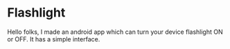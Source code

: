# Flashlight

Hello folks, I made an android app which can turn your device flashlight ON or OFF. 
It has a simple interface. 
